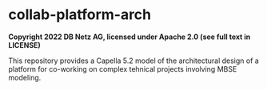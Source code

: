 # collab-platform-arch
**Copyright 2022 DB Netz AG, licensed under Apache 2.0 (see full text in LICENSE)**


This repository provides a Capella 5.2 model of the architectural design of a platform for co-working on complex tehnical projects involving MBSE modeling.
